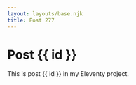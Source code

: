 ```yaml
---
layout: layouts/base.njk
title: Post 277
---
```


# Post {{ id }}

This is post {{ id }} in my Eleventy project.

